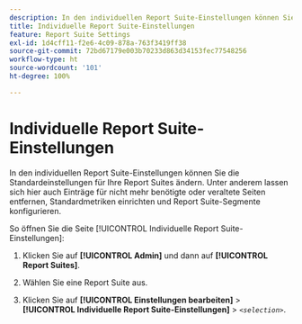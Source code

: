 ```yaml
---
description: In den individuellen Report Suite-Einstellungen können Sie die Standardeinstellungen für Ihre Report Suites ändern. Unter anderem lassen sich hier auch Einträge für nicht mehr benötigte oder veraltete Seiten entfernen, Standardmetriken einrichten und Report Suite-Segmente konfigurieren.
title: Individuelle Report Suite-Einstellungen
feature: Report Suite Settings
exl-id: 1d4cff11-f2e6-4c09-878a-763f3419ff38
source-git-commit: 72bd67179e003b70233d863d34153fec77548256
workflow-type: ht
source-wordcount: '101'
ht-degree: 100%

---
```


# Individuelle Report Suite-Einstellungen

In den individuellen Report Suite-Einstellungen können Sie die Standardeinstellungen für Ihre Report Suites ändern. Unter anderem lassen sich hier auch Einträge für nicht mehr benötigte oder veraltete Seiten entfernen, Standardmetriken einrichten und Report Suite-Segmente konfigurieren.

So öffnen Sie die Seite [!UICONTROL Individuelle Report Suite-Einstellungen]:

1. Klicken Sie auf **[!UICONTROL Admin]** und dann auf **[!UICONTROL Report Suites]**.

1. Wählen Sie eine Report Suite aus.
1. Klicken Sie auf **[!UICONTROL Einstellungen bearbeiten]** > **[!UICONTROL Individuelle Report Suite-Einstellungen]** > *`<selection>`*.
